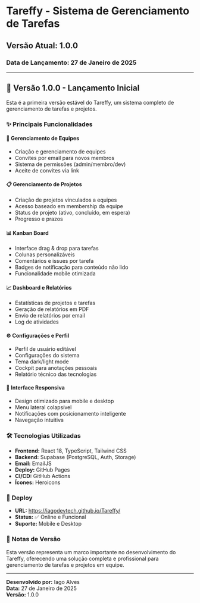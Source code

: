 # Tareffy - Sistema de Gerenciamento de Tarefas

## Versão Atual: 1.0.0

### Data de Lançamento: 27 de Janeiro de 2025

---

## 🎉 Versão 1.0.0 - Lançamento Inicial

Esta é a primeira versão estável do Tareffy, um sistema completo de gerenciamento de tarefas e projetos.

### ✨ Principais Funcionalidades

#### 👥 **Gerenciamento de Equipes**
- Criação e gerenciamento de equipes
- Convites por email para novos membros
- Sistema de permissões (admin/membro/dev)
- Aceite de convites via link

#### 📋 **Gerenciamento de Projetos**
- Criação de projetos vinculados a equipes
- Acesso baseado em membership da equipe
- Status de projeto (ativo, concluído, em espera)
- Progresso e prazos

#### 📊 **Kanban Board**
- Interface drag & drop para tarefas
- Colunas personalizáveis
- Comentários e issues por tarefa
- Badges de notificação para conteúdo não lido
- Funcionalidade mobile otimizada

#### 📈 **Dashboard e Relatórios**
- Estatísticas de projetos e tarefas
- Geração de relatórios em PDF
- Envio de relatórios por email
- Log de atividades

#### ⚙️ **Configurações e Perfil**
- Perfil de usuário editável
- Configurações do sistema
- Tema dark/light mode
- Cockpit para anotações pessoais
- Relatório técnico das tecnologias

#### 📱 **Interface Responsiva**
- Design otimizado para mobile e desktop
- Menu lateral colapsível
- Notificações com posicionamento inteligente
- Navegação intuitiva

### 🛠️ **Tecnologias Utilizadas**

- **Frontend:** React 18, TypeScript, Tailwind CSS
- **Backend:** Supabase (PostgreSQL, Auth, Storage)
- **Email:** EmailJS
- **Deploy:** GitHub Pages
- **CI/CD:** GitHub Actions
- **Ícones:** Heroicons

### 🚀 **Deploy**

- **URL:** https://iagodevtech.github.io/Tareffy/
- **Status:** ✅ Online e Funcional
- **Suporte:** Mobile e Desktop

### 📝 **Notas de Versão**

Esta versão representa um marco importante no desenvolvimento do Tareffy, oferecendo uma solução completa e profissional para gerenciamento de tarefas e projetos em equipe.

---

**Desenvolvido por:** Iago Alves  
**Data:** 27 de Janeiro de 2025  
**Versão:** 1.0.0
